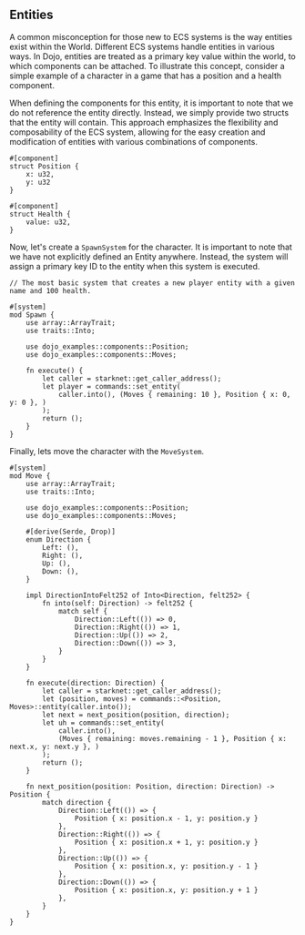 ## Entities

A common misconception for those new to ECS systems is the way entities exist within the World. Different ECS systems handle entities in various ways. In Dojo, entities are treated as a primary key value within the world, to which components can be attached. To illustrate this concept, consider a simple example of a character in a game that has a position and a health component.

When defining the components for this entity, it is important to note that we do not reference the entity directly. Instead, we simply provide two structs that the entity will contain. This approach emphasizes the flexibility and composability of the ECS system, allowing for the easy creation and modification of entities with various combinations of components.

```rust,ignore
#[component]
struct Position {
    x: u32,
    y: u32
}

#[component]
struct Health {
    value: u32,
}

```

Now, let's create a `SpawnSystem` for the character. It is important to note that we have not explicitly defined an Entity anywhere. Instead, the system will assign a primary key ID to the entity when this system is executed. 

```rust,ignore
// The most basic system that creates a new player entity with a given name and 100 health.

#[system]
mod Spawn {
    use array::ArrayTrait;
    use traits::Into;

    use dojo_examples::components::Position;
    use dojo_examples::components::Moves;

    fn execute() {
        let caller = starknet::get_caller_address();
        let player = commands::set_entity(
            caller.into(), (Moves { remaining: 10 }, Position { x: 0, y: 0 }, )
        );
        return ();
    }
}
```

Finally, lets move the character with the `MoveSystem`.

```rust,ignore
#[system]
mod Move {
    use array::ArrayTrait;
    use traits::Into;

    use dojo_examples::components::Position;
    use dojo_examples::components::Moves;

    #[derive(Serde, Drop)]
    enum Direction {
        Left: (),
        Right: (),
        Up: (),
        Down: (),
    }

    impl DirectionIntoFelt252 of Into<Direction, felt252> {
        fn into(self: Direction) -> felt252 {
            match self {
                Direction::Left(()) => 0,
                Direction::Right(()) => 1,
                Direction::Up(()) => 2,
                Direction::Down(()) => 3,
            }
        }
    }

    fn execute(direction: Direction) {
        let caller = starknet::get_caller_address();
        let (position, moves) = commands::<Position, Moves>::entity(caller.into());
        let next = next_position(position, direction);
        let uh = commands::set_entity(
            caller.into(),
            (Moves { remaining: moves.remaining - 1 }, Position { x: next.x, y: next.y }, )
        );
        return ();
    }

    fn next_position(position: Position, direction: Direction) -> Position {
        match direction {
            Direction::Left(()) => {
                Position { x: position.x - 1, y: position.y }
            },
            Direction::Right(()) => {
                Position { x: position.x + 1, y: position.y }
            },
            Direction::Up(()) => {
                Position { x: position.x, y: position.y - 1 }
            },
            Direction::Down(()) => {
                Position { x: position.x, y: position.y + 1 }
            },
        }
    }
}
```
